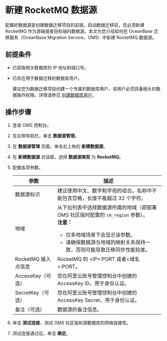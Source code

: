 # 新建 RocketMQ 数据源

配置好数据源是创建数据迁移项目的前提。启动数据迁移前，您必须新建 RocketMQ 作为源端或者目标端的数据源。本文为您介绍如何在 OceanBase 迁移服务（OceanBase Migration Service，OMS）中新建 RocketMQ 数据源。

## 前提条件

* 已获取相关数据库的 IP 地址和端口号。

* 已存在用于数据迁移的数据库用户。

  建议您为数据迁移项目创建一个专属的数据库用户，该用户必须具备相关的数据操作权限。详情请参见 [创建数据库用户](../300.create-a-database-user.md)。
  
## 操作步骤

1. 登录 OMS 控制台。

2. 在左侧导航栏，单击 **数据源管理**。

3. 在 **数据源管理** 页面，单击右上角的 **新建数据源**。

4. 在 **新建数据源** 对话框，选择 **数据源类型** 为 **RocketMQ**。

5. 配置各项参数。

   |       参数       |                            描述                                                  |
   |----------------|-----------------------------------------------------------------------------------|
   | 数据源标识          | 建议使用中文、数字和字母的组合。名称中不能包含空格，长度不能超过 32 个字符。                                                                                                                                                         |
   | 地域             | 从下拉列表中选择数据源所属的地域（即部署 OMS 社区版时配置的 `cm_region` 参数）。 <br>**注意：** <ul><li> 仅多地域场景下会显示该参数。   <li> 请确保数据源与地域的映射关系保持一致，否则可能导致迁移同步性能较差。 </ul>              |
   | RocketMQ 接入点信息 | RocketMQ 的 \<IP\>:PORT 或者\<域名\>:PORT。                                                                                                                                                                                                |
   | AccessKey（可选）  | 您在阿里云账号管理控制台中创建的 AccessKey ID，用于身份认证。                                                                                                                                                                                                |
   | SecretKey（可选）  | 您在阿里云账号管理控制台中创建的 AccessKey Secret，用于身份认证。                                                                                                                                                                                            |
   | 备注（可选）         | 数据源的备注信息。                                                                                                                                                                                                                            |

6. 单击 **测试连接**，测试 OMS 社区版和源数据库的网络连接性。

7. 测试连接通过后，单击 **确定**。
